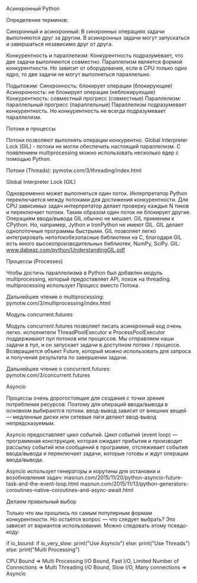 Асинхронный Python

Определение терминов:

Синхронный и асинхронный:
В синхронных операциях задачи выполняются друг за другом. В асинхронных задачи могут запускаться и завершаться независимо друг от друга. 

Конкурентность и параллелизм:
Конкурентность подразумевает, что две задачи выполняются совместно. 
Параллелизм является формой конкурентности. Но зависит от оборудования, если в CPU только одно ядро, то две задачи не могут выполняться параллельно. 

Подытожим:
Синхронность: блокирует операции (блокирующие)
Асинхронность: не блокирует операции (неблокирующие)
Конкурентность: совместный прогресс (совместные)
Параллелизм: параллельный прогресс (параллельные)
Параллелизм подразумевает конкурентность. Но конкурентность не всегда подразумевает параллелизм.

Потоки и процессы

Потоки позволяют выполнять операции конкурентно. Global Interpreter Lock (GIL) - потоки не могли обеспечить настоящий параллелизм. С появлением multiprocessing можно использовать несколько ядер с помощью Python.

Потоки (Threads):
pymotw.com/3/threading/index.html

Global Interpreter Lock (GIL)

Одновременно может выполняться один поток.
Интерпретатор Python переключается между потоками для достижения конкурентности. Для CPU зависимых задач интерпретатор делает проверку каждые N тиков и переключает потоки. Таким образом один поток не блокирует другие. Операциям ввода/вывода GIL обычно не мешает.
GIL применим к CPython. Но, например, Jython и IronPython не имеют GIL.
GIL делает однопоточные программы быстрыми.
GIL позволяет легко интегрировать непотокобезопасные библиотеки на C, благодаря GIL есть много высокопроизводительных библиотек, NumPy, SciPy.
GIL:
www.dabeaz.com/python/UnderstandingGIL.pdf

Процессы (Processes)

Чтобы достичь параллелизма в Python был добавлен модуль multiprocessing, который предоставляет API, похож на threading. multiprocessing использует Процесс вместо Потока.

Дальнейшее чтение о multiprocessing:
pymotw.com/3/multiprocessing/index.html

Модуль concurrent.futures

Модуль concurrent.futures позволяет писать асинхронный код очень легко. исполнители ThreadPoolExecutor и ProcessPoolExecutor поддерживают пул потоков или процессов. Мы отправляем наши задачи в пул, и он запускает задачи в доступном потоке / процессе. Возвращается объект Future, который можно использовать для запроса и получения результата по завершении задачи.

Дальнейшее чтение о concurrent.futures:
pymotw.com/3/concurrent.futures

Asyncio 

Процессы очень дорогостоящие для создания с точки зрения потребления ресурсов. Поэтому для операций ввода/вывода в основном выбираются потоки. 
ввод-вывод зависит от внешних вещей — медленные диски или сетевые лаги делают ввод-вывод непредсказуемым.

Asyncio предоставляет цикл событий. Цикл событий (event loop) — программная конструкция, которая ожидает прибытия и производит рассылку событий или сообщений в программе, отслеживает события ввода/вывода и переключает задачи, которые готовы и ждут операции ввода/вывода.

Asyncio использует генераторы и корутины для остановки и возобновления задач:
masnun.com/2015/11/20/python-asyncio-future-task-and-the-event-loop.html
masnun.com/2015/11/13/python-generators-coroutines-native-coroutines-and-async-await.html

Делаем правильный выбор

Только что мы прошлись по самым популярным формам конкурентности. Но остаётся вопрос — что следует выбрать? Это зависит от вариантов использования. Можно следовать этому псевдо-коду:

if io_bound:
    if io_very_slow:
        print("Use Asyncio")
    else:
       print("Use Threads")
else:
    print("Multi Processing")

CPU Bound => Multi Processing
I/O Bound, Fast I/O, Limited Number of Connections => Multi Threading
I/O Bound, Slow I/O, Many connections => Asyncio
